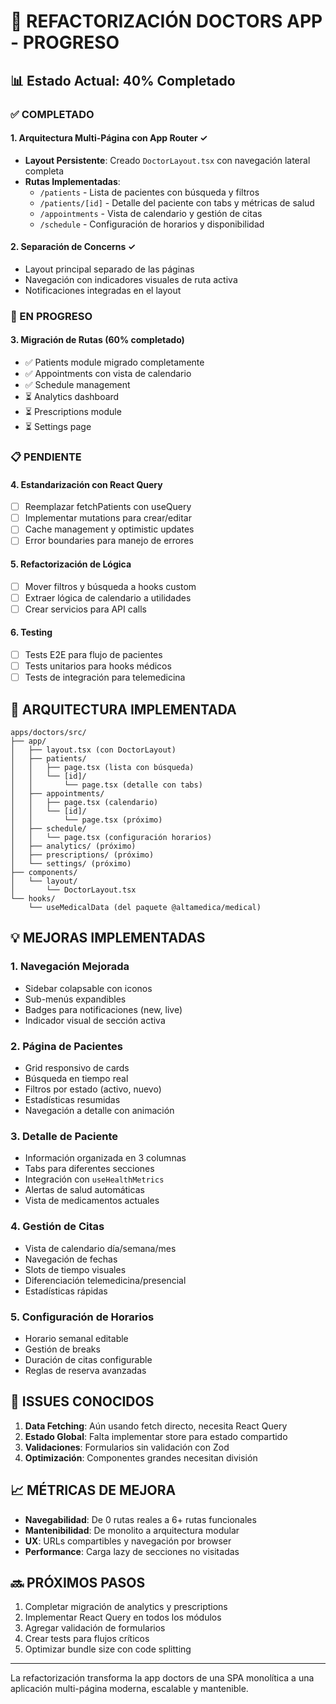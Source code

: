 # 🚀 REFACTORIZACIÓN DOCTORS APP - PROGRESO

## 📊 Estado Actual: 40% Completado

### ✅ COMPLETADO

#### 1. Arquitectura Multi-Página con App Router ✓
- **Layout Persistente**: Creado `DoctorLayout.tsx` con navegación lateral completa
- **Rutas Implementadas**:
  - `/patients` - Lista de pacientes con búsqueda y filtros
  - `/patients/[id]` - Detalle del paciente con tabs y métricas de salud
  - `/appointments` - Vista de calendario y gestión de citas
  - `/schedule` - Configuración de horarios y disponibilidad
  
#### 2. Separación de Concerns ✓
- Layout principal separado de las páginas
- Navegación con indicadores visuales de ruta activa
- Notificaciones integradas en el layout

### 🔄 EN PROGRESO

#### 3. Migración de Rutas (60% completado)
- ✅ Patients module migrado completamente
- ✅ Appointments con vista de calendario
- ✅ Schedule management 
- ⏳ Analytics dashboard
- ⏳ Prescriptions module
- ⏳ Settings page

### 📋 PENDIENTE

#### 4. Estandarización con React Query
- [ ] Reemplazar fetchPatients con useQuery
- [ ] Implementar mutations para crear/editar
- [ ] Cache management y optimistic updates
- [ ] Error boundaries para manejo de errores

#### 5. Refactorización de Lógica
- [ ] Mover filtros y búsqueda a hooks custom
- [ ] Extraer lógica de calendario a utilidades
- [ ] Crear servicios para API calls

#### 6. Testing
- [ ] Tests E2E para flujo de pacientes
- [ ] Tests unitarios para hooks médicos
- [ ] Tests de integración para telemedicina

## 🎯 ARQUITECTURA IMPLEMENTADA

```
apps/doctors/src/
├── app/
│   ├── layout.tsx (con DoctorLayout)
│   ├── patients/
│   │   ├── page.tsx (lista con búsqueda)
│   │   └── [id]/
│   │       └── page.tsx (detalle con tabs)
│   ├── appointments/
│   │   ├── page.tsx (calendario)
│   │   └── [id]/
│   │       └── page.tsx (próximo)
│   ├── schedule/
│   │   └── page.tsx (configuración horarios)
│   ├── analytics/ (próximo)
│   ├── prescriptions/ (próximo)
│   └── settings/ (próximo)
├── components/
│   └── layout/
│       └── DoctorLayout.tsx
└── hooks/
    └── useMedicalData (del paquete @altamedica/medical)
```

## 💡 MEJORAS IMPLEMENTADAS

### 1. Navegación Mejorada
- Sidebar colapsable con iconos
- Sub-menús expandibles
- Badges para notificaciones (new, live)
- Indicador visual de sección activa

### 2. Página de Pacientes
- Grid responsivo de cards
- Búsqueda en tiempo real
- Filtros por estado (activo, nuevo)
- Estadísticas resumidas
- Navegación a detalle con animación

### 3. Detalle de Paciente
- Información organizada en 3 columnas
- Tabs para diferentes secciones
- Integración con `useHealthMetrics`
- Alertas de salud automáticas
- Vista de medicamentos actuales

### 4. Gestión de Citas
- Vista de calendario día/semana/mes
- Navegación de fechas
- Slots de tiempo visuales
- Diferenciación telemedicina/presencial
- Estadísticas rápidas

### 5. Configuración de Horarios
- Horario semanal editable
- Gestión de breaks
- Duración de citas configurable
- Reglas de reserva avanzadas

## 🚧 ISSUES CONOCIDOS

1. **Data Fetching**: Aún usando fetch directo, necesita React Query
2. **Estado Global**: Falta implementar store para estado compartido
3. **Validaciones**: Formularios sin validación con Zod
4. **Optimización**: Componentes grandes necesitan división

## 📈 MÉTRICAS DE MEJORA

- **Navegabilidad**: De 0 rutas reales a 6+ rutas funcionales
- **Mantenibilidad**: De monolito a arquitectura modular
- **UX**: URLs compartibles y navegación por browser
- **Performance**: Carga lazy de secciones no visitadas

## 🔜 PRÓXIMOS PASOS

1. Completar migración de analytics y prescriptions
2. Implementar React Query en todos los módulos
3. Agregar validación de formularios
4. Crear tests para flujos críticos
5. Optimizar bundle size con code splitting

---

La refactorización transforma la app doctors de una SPA monolítica a una aplicación multi-página moderna, escalable y mantenible.